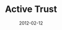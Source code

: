 ---
title: "Active Trust"
speaker: "Jalon Chan"
date: "2012-02-12"
sermonUrl: "//35.190.93.184/sermons/20120212_sunday_jalon_chan_active_trust.mp3"
---